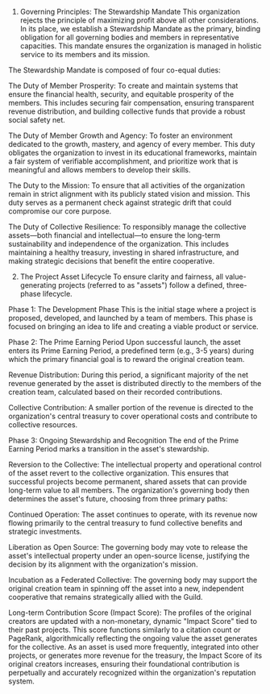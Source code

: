 1. Governing Principles: The Stewardship Mandate
This organization rejects the principle of maximizing profit above all other considerations. In its place, we establish a Stewardship Mandate as the primary, binding obligation for all governing bodies and members in representative capacities. This mandate ensures the organization is managed in holistic service to its members and its mission.

The Stewardship Mandate is composed of four co-equal duties:

The Duty of Member Prosperity: To create and maintain systems that ensure the financial health, security, and equitable prosperity of the members. This includes securing fair compensation, ensuring transparent revenue distribution, and building collective funds that provide a robust social safety net.

The Duty of Member Growth and Agency: To foster an environment dedicated to the growth, mastery, and agency of every member. This duty obligates the organization to invest in its educational frameworks, maintain a fair system of verifiable accomplishment, and prioritize work that is meaningful and allows members to develop their skills.

The Duty to the Mission: To ensure that all activities of the organization remain in strict alignment with its publicly stated vision and mission. This duty serves as a permanent check against strategic drift that could compromise our core purpose.

The Duty of Collective Resilience: To responsibly manage the collective assets—both financial and intellectual—to ensure the long-term sustainability and independence of the organization. This includes maintaining a healthy treasury, investing in shared infrastructure, and making strategic decisions that benefit the entire cooperative.

2. The Project Asset Lifecycle
To ensure clarity and fairness, all value-generating projects (referred to as "assets") follow a defined, three-phase lifecycle.

Phase 1: The Development Phase
This is the initial stage where a project is proposed, developed, and launched by a team of members. This phase is focused on bringing an idea to life and creating a viable product or service.

Phase 2: The Prime Earning Period
Upon successful launch, the asset enters its Prime Earning Period, a predefined term (e.g., 3-5 years) during which the primary financial goal is to reward the original creation team.

Revenue Distribution: During this period, a significant majority of the net revenue generated by the asset is distributed directly to the members of the creation team, calculated based on their recorded contributions.

Collective Contribution: A smaller portion of the revenue is directed to the organization's central treasury to cover operational costs and contribute to collective resources.

Phase 3: Ongoing Stewardship and Recognition
The end of the Prime Earning Period marks a transition in the asset's stewardship.

Reversion to the Collective: The intellectual property and operational control of the asset revert to the collective organization. This ensures that successful projects become permanent, shared assets that can provide long-term value to all members. The organization's governing body then determines the asset's future, choosing from three primary paths:

Continued Operation: The asset continues to operate, with its revenue now flowing primarily to the central treasury to fund collective benefits and strategic investments.

Liberation as Open Source: The governing body may vote to release the asset's intellectual property under an open-source license, justifying the decision by its alignment with the organization's mission.

Incubation as a Federated Collective: The governing body may support the original creation team in spinning off the asset into a new, independent cooperative that remains strategically allied with the Guild.

Long-term Contribution Score (Impact Score): The profiles of the original creators are updated with a non-monetary, dynamic "Impact Score" tied to their past projects. This score functions similarly to a citation count or PageRank, algorithmically reflecting the ongoing value the asset generates for the collective. As an asset is used more frequently, integrated into other projects, or generates more revenue for the treasury, the Impact Score of its original creators increases, ensuring their foundational contribution is perpetually and accurately recognized within the organization's reputation system.